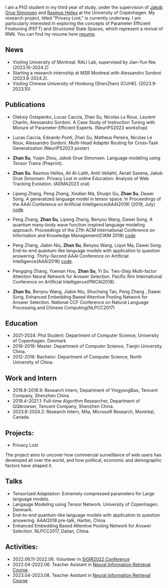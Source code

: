 I am a PhD student in my third year of study, under the supervision of [Jakob Grue Simonsen](http://hjemmesider.diku.dk/~simonsen/) and [Rasmus Helles](https://scholar.google.com/citations?user=6-o19BkAAAAJ&hl=en) at the University of Copenhagen. My research project, titled "Privacy Lost," is currently underway. I am particularly interested in exploring the concepts of Parameter Efficient Finetuning (PEFT) and Structured State Spaces, which represent a revival of RNN. You can find my resume here [resume](./resume/resume.pdf).
## News

- Visiting University of Montreal. RALI Lab, supervised by Jian-Yun Nie. (2023.10-2024.2)
- Starting a research internship at MSR Montreal with Alessandro Sordoni (2023.8-2024.2). 
- Visiting Chinese University of Honkong (ShenZhen) (CUHK). (2023.9-2023.10) 

## Publications

* Oleksiy Ostapenko, Lucas Caccia, Zhan Su, Nicolas Le Roux, Laurent Charlin, Alessandro Sordoni. A Case Study of Instruction Tuning with Mixture of Parameter-Efficient Experts. (NeurIPS2023 workshop)
*  Lucas Caccia, Edoardo Ponti, Zhan Su, Matheus Pereira, Nicolas Le Roux, Alessandro Sordoni. Multi-Head Adapter Routing for Cross-Task Generalization (NeurIPS2023 poster)
* **Zhan Su**, Yuqin Zhou, Jakob Grue Simonsen. Language modeling using Tensor Trains (Preprint). 
* **Zhan Su**. Rasmus Helles, Ali Al-Laith, Antti Veilahti, Akrati Saxena, Jakob Grue Simonsen. Privacy Lost in online Education: Analysis of Web Tracking Evolution. (ADMA2023 oral)
* Lipeng Zhang, Peng Zhang, Xindian Ma, Shuqin Gu, **Zhan Su**, Dawei Song. A generalized language model in tensor space. In Proceedings of the AAAI Conference on Artificial Intelligence(AAAI2019) (2019, July) [code](https://github.com/shuishen112/AAAI19-TSLM.git).
* Peng Zhang, **Zhan Su**, Lipeng Zhang, Benyou Wang, Dawei Song. A quantum many-body wave function inspired language modeling approach. Proceedings of the 27th ACM International Conference on Information and Knowledge Management(CIKM 2018)  [code](https://github.com/shuishen112/CIKM2018_QMWFLM.git)
* Peng Zhang, Jiabin Niu, **Zhan Su**, Benyou Wang, Liqun Ma, Dawei Song. End-to-end quantum-like language models with application to question answering.    Thirty-Second AAAI Conference on Artificial Intelligence(AAAI2018)  [code](https://github.com/TJUIRLAB/NNQLM).
* Pengqing Zhang, Yuexian Hou, **Zhan Su**, Yi Su. Two-Step Multi-factor Attention Neural Network for Answer Selection. Pacific Rim International Conference on Artificial Intelligence(PRICAI2018). 

* **Zhan Su**, Benyou Wang, Jiabin Niu, Shuchang Tao, Peng Zhang , Dawei Song. Enhanced Embedding Based Attentive Pooling Network for Answer Selection. National CCF Conference on Natural Language Processing and Chinese Computing(NLPCC2017) 


## Education

- 2021-2024: Phd Student: Department of Computer Science, University of Copenhagen. Denmark
- 2016-2019: Master: Department of Computer Science, Tianjin University. China.
- 2012-2016: Bachelor: Department of Computer Science, North University of China. 

## Work and Intern
- 2018.6-2018.9: Research Intern, Department of YingyongBao, Tencent Company,  Shenzhen China. 
- 2019.4-2021.1: Full-time Algorithm Researcher, Department of QQbrowser, Tencent Company, Shenzhen China.
- 2023.8-2024.2: Research Intern, Mila, Microsoft Research, Montréal, Canada.

## Projects: 
- Privacy Lost

The project aims to uncover how commercial surveillance of web users has developed all over the world, and how political, economic and demographic factors have shaped it.

## Talks
-  Tensorized Adaptation: Extremely compressed parameters for Large language models. 
- Langauge Modeling using Tensor Network. University of Copenhagen. Denmark. 
- End-to-end quantum-like language models with application to question answering. AAAI2018 pre-talk, Harbin, China. 
- Enhanced Embedding Based Attentive Pooling Network for Answer Selection. NLPCC2017, Dalian, China. 

## Activities:

- 2022.06.11-2022.06. Volunteer in [SIGIR2022 Conference](https://sigir.org/sigir2022/)
- 2022.04-2022.06. Teacher Asistant in [Neural Information Retrieval Course](https://kurser.ku.dk/course/ndak20002u).
- 2023.04-2023.08. Teacher Asistant in [Neural Information Retrieval Course]()





